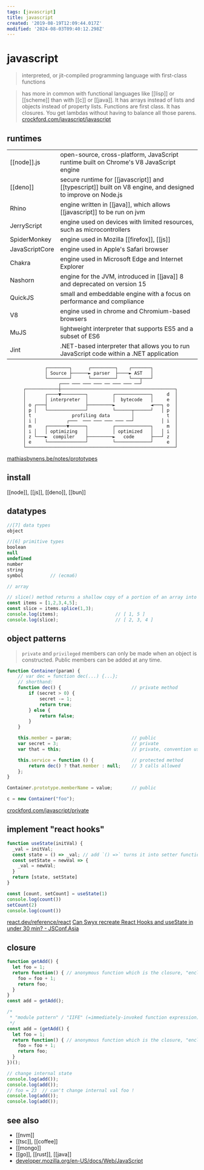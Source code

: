 ```yaml
---
tags: [javascript]
title: javascript
created: '2019-08-19T12:09:44.017Z'
modified: '2024-08-03T09:40:12.298Z'
---
```


# javascript

> interpreted, or jit-compiled programming language with first-class functions

> has more in common with functional languages like [[lisp]] or [[scheme]] than with [[c]] or [[java]]. 
> It has arrays instead of lists and objects instead of property lists. 
> Functions are first class. It has closures. You get lambdas without having to balance all those parens.
> [crockford.com/javascript/javascript](https://crockford.com/javascript/javascript.html)

## runtimes

|                |           |
| ---            | ---       |
| [[node]].js    | open-source, cross-platform, JavaScript runtime built on Chrome's V8 JavaScript engine |
| [[deno]]       | secure runtime for [[javascript]] and [[typescript]] built on V8 engine, and designed to improve on Node.js |
| Rhino          | engine written in [[java]], which allows [[javascript]] to be run on jvm |
| JerryScript    | engine used on devices with limited resources, such as microcontrollers |
| SpiderMonkey   | engine used in Mozilla [[firefox]], [[js]] |
| JavaScriptCore | engine used in Apple's Safari browser |
| Chakra         | engine used in Microsoft Edge and Internet Explorer |
| Nashorn        | engine for the JVM, introduced in [[java]] 8 and deprecated on version 15 |
| QuickJS        | small and embeddable engine with a focus on performance and compliance |
| V8             | engine used in chrome and Chromium-based browsers                |
| MuJS           | lightweight interpreter that supports ES5 and a subset of ES6 |
| Jint           | .NET-based interpreter that allows you to run JavaScript code within a .NET application |

```
              ┌────────┐      ┌─────────┐    ┌───────┐
              │ Source ├──────► parser  ├────► AST   │
              └────────┘      └─────────┘    └───┬───┘
                   ┌─── ─── ─── ─── ── ─── ─── ──┘
      ┌────────────┼──────────────────────────────────────────┐
      │       ┌────▼─────────┐         ┌─────────────┐     d  │
      │       │ interpreter  │         │  bytecode   │     e  │
      │ o ┌───┤              ├─────────►             ◄───┐ o  │
      │ p │   └──────────────┘         └──────┬──────┘   │ p  │
      │ t               profiling data        │            t  │
      │ i │           ┌───  ─── ─── ─── ─── ──┘          │ i  │
      │ m     ┌───────▼──────┐         ┌─────────────┐     m  │
      │ i │   │ optimizing   │         │ optimized   │   │ i  │
      │ z └───►  compiler    ├─────────►   code      ├───┘ z  │
      │ e     └──────────────┘         └─────────────┘     e  │
      └───────────────────────────────────────────────────────┘
```

[mathiasbynens.be/notes/prototypes](https://mathiasbynens.be/notes/prototypes)


## install

[[node]], [[js]], [[deno]], [[bun]]

## datatypes

```js
//[7] data types
object

//[6] primitive types
boolean
null
undefined
number
string
symbol          // (ecma6)

// array

// slice() method returns a shallow copy of a portion of an array into a new array object selected from start to end
const items = [1,2,3,4,5];
const slice = items.splice(1,3);
console.log(items);                     // [ 1, 5 ]
console.log(slice);                     // [ 2, 3, 4 ]
```

## object patterns

> `private` and `privileged` members can only be made when an object is constructed. Public members can be added at any time.

```js
function Container(param) {
    // var dec = function dec(...) {...};
    // shorthand:
    function dec() {                          // private method
        if (secret > 0) {
            secret -= 1;
            return true;
        } else {
            return false;
        }
    }

    this.member = param;                      // public
    var secret = 3;                           // private
    var that = this;                          // private, convention used to make the object available to private methods

    this.service = function () {              // protected method
        return dec() ? that.member : null;    // 3 calls allowed
    };
}

Container.prototype.memberName = value;       // public

c = new Container("foo");
```

[crockford.com/javascript/private](https://crockford.com/javascript/private.html)

## implement "react hooks"

```js
function useState(initVal) {
  _val = initVal;
  const state = () => _val; // add `() =>` turns it into setter function
  const setState = newVal => {
    _val = newVal;
  }
  return [state, setState]
}

const [count, setCount] = useState(1)
console.log(count())
setCount(2)
console.log(count())
```

[react.dev/reference/react](https://react.dev/reference/react)
[Can Swyx recreate React Hooks and useState in under 30 min? - JSConf.Asia](https://www.youtube.com/watch?v=KJP1E-Y-xyo)

## closure

```js
function getAdd() {
  let foo = 1;
  return function() { // anonymous function which is the closure, "encloses" foo value
    foo = foo + 1;
    return foo;
  }
}
const add = getAdd();

/*
 * "module pattern" / "IIFE" (=immediately-invoked function expression)
 */
const add = (getAdd() {
  let foo = 1;
  return function() { // anonymous function which is the closure, "encloses" foo value
    foo = foo + 1;
    return foo;
  }
})();

// change internal state
console.log(add());
console.log(add());
// foo = 23  // can't change internal val foo !
console.log(add());
console.log(add());
```

## see also

- [[nvm]]
- [[tsc]], [[coffee]]
- [[mongo]]
- [[go]], [[rust]], [[java]]
- [developer.mozilla.org/en-US/docs/Web/JavaScript](https://developer.mozilla.org/en-US/docs/Web/JavaScript)


